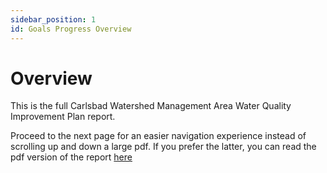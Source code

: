 ```yaml
---
sidebar_position: 1
id: Goals Progress Overview
---
```


# Overview

This is the full Carlsbad Watershed Management Area Water Quality Improvement Plan report. 

Proceed to the next page for an easier navigation experience instead of scrolling up and down a large pdf. If you prefer the latter, you can read the pdf version of the report [here](https://projectcleanwater.org/download/carlsbad-wma-wqip-updated-2021/)